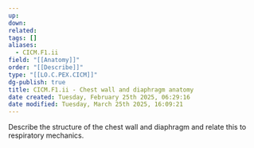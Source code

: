 ```yaml
---
up: 
down: 
related: 
tags: []
aliases:
  - CICM.F1.ii
field: "[[Anatomy]]"
order: "[[Describe]]"
type: "[[LO.C.PEX.CICM]]"
dg-publish: true
title: CICM.F1.ii - Chest wall and diaphragm anatomy
date created: Tuesday, February 25th 2025, 06:29:16
date modified: Tuesday, March 25th 2025, 16:09:21
---
```


Describe the structure of the chest wall and diaphragm and relate this to respiratory mechanics.
